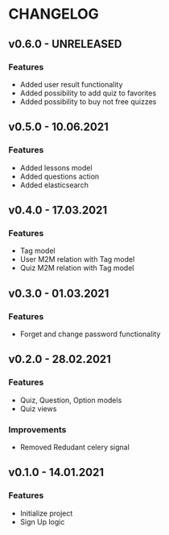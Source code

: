 # CHANGELOG

## v0.6.0 - UNRELEASED

### Features

* Added user result functionality
* Added possibility to add quiz to favorites
* Added possibility to buy not free quizzes

## v0.5.0 - 10.06.2021

### Features

* Added lessons model
* Added questions action
* Added elasticsearch

## v0.4.0 - 17.03.2021

### Features

* Tag model
* User M2M relation with Tag model 
* Quiz M2M relation with Tag model 

## v0.3.0 - 01.03.2021

### Features

* Forget and change password functionality

## v0.2.0 - 28.02.2021

### Features

* Quiz, Question, Option models
* Quiz views

### Improvements

* Removed Redudant celery signal

## v0.1.0 - 14.01.2021

### Features

* Initialize project
* Sign Up logic
